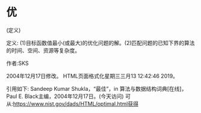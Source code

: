 # 优


(定义)



定义:
(1)目标函数值最小(或最大)的优化问题的解。(2)匹配问题的已知下界的算法的时间、空间、资源等复杂度。


作者:SKS







2004年12月17日修改。
HTML页面格式化星期三三月13 12:42:46 2019。



引用如下:
Sandeep Kumar Shukla，“最佳”，in
算法与数据结构词典[在线]，Paul E. Black主编，2004年12月17日。(今天访问)
可从:https://www.nist.gov/dads/HTML/optimal.html获得